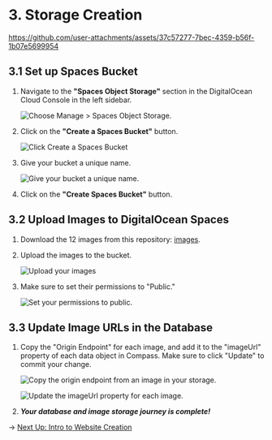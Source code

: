 # 3. Storage Creation

https://github.com/user-attachments/assets/37c57277-7bec-4359-b56f-1b07e5699954

## 3.1 Set up Spaces Bucket

1. Navigate to the **"Spaces Object Storage"** section in the DigitalOcean Cloud Console in the left sidebar.

    ![Choose Manage > Spaces Object Storage.](https://doimages.nyc3.cdn.digitaloceanspaces.com/GitHub/funko-showcase-workshop/3-Storage/managestorage.png)

2. Click on the **"Create a Spaces Bucket"** button.

    ![Click Create a Spaces Bucket](https://doimages.nyc3.cdn.digitaloceanspaces.com/GitHub/funko-showcase-workshop/3-Storage/createaspacesbucket.png)

3. Give your bucket a unique name.

    ![Give your bucket a unique name.](https://doimages.nyc3.cdn.digitaloceanspaces.com/GitHub/funko-showcase-workshop/3-Storage/createbucket.png)

4. Click on the **"Create Spaces Bucket"** button.

## 3.2 Upload Images to DigitalOcean Spaces

1. Download the 12 images from this repository: [images](/images/images.zip).
2. Upload the images to the bucket.

    ![Upload your images](https://doimages.nyc3.cdn.digitaloceanspaces.com/GitHub/funko-showcase-workshop/3-Storage/upload.png)

3. Make sure to set their permissions to "Public."

    ![Set your permissions to public.](https://doimages.nyc3.cdn.digitaloceanspaces.com/GitHub/funko-showcase-workshop/3-Storage/makepublic.png)

## 3.3 Update Image URLs in the Database

1. Copy the "Origin Endpoint" for each image, and add it to the "imageUrl" property of each data object in Compass. Make sure to click "Update" to commit your change.

    ![Copy the origin endpoint from an image in your storage.](https://doimages.nyc3.cdn.digitaloceanspaces.com/GitHub/funko-showcase-workshop/3-Storage/originendpoint.png)

    ![Update the imageUrl property for each image.](https://doimages.nyc3.cdn.digitaloceanspaces.com/GitHub/funko-showcase-workshop/3-Storage/updateobjectURL.png)
    
2. ***Your database and image storage journey is complete!***

→ [Next Up: Intro to Website Creation](WEBSITE.md)

